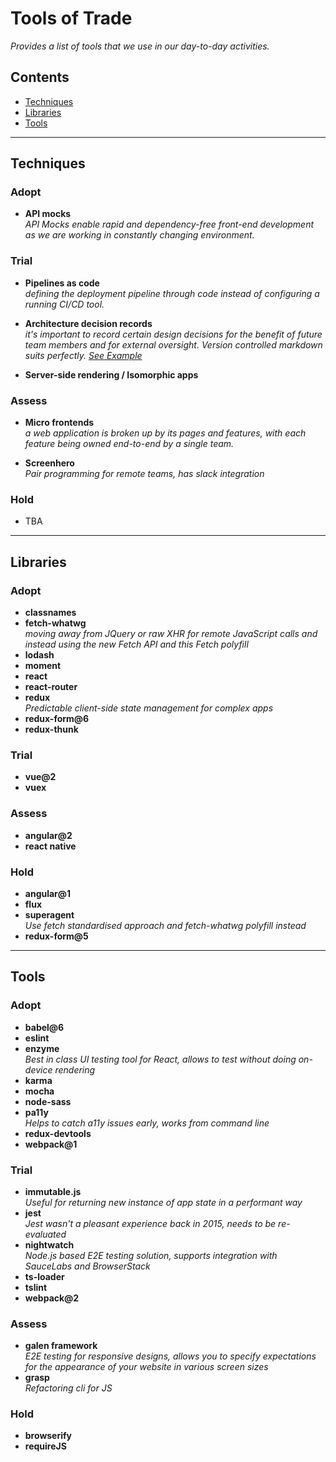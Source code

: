 # Tools of Trade
_Provides a list of tools that we use in our day-to-day activities._

## Contents
- [Techniques](#techniques)
- [Libraries](#libraries)
- [Tools](#tools)


---
## Techniques

### Adopt
- **API mocks**  
_API Mocks enable rapid and dependency-free front-end development as we are working in constantly changing environment._

### Trial
- **Pipelines as code**  
_defining the deployment pipeline through code instead of configuring a running CI/CD tool._

- **Architecture decision records**  
_it's important to record certain design decisions for the benefit of future team members and for external oversight. Version controlled markdown suits perfectly. [See Example](https://github.com/npryce/adr-tools/tree/master/doc/adr)_

- **Server-side rendering / Isomorphic apps**

### Assess
- **Micro frontends**  
_a web application is broken up by its pages and features, with each feature being owned end-to-end by a single team._

- **Screenhero**  
_Pair programming for remote teams, has slack integration_

### Hold
* TBA


---
## Libraries

### Adopt
- **classnames**
- **fetch-whatwg**  
_moving away from JQuery or raw XHR for remote JavaScript calls and instead using the new Fetch API and this Fetch polyfill_
- **lodash**
- **moment**
- **react**
- **react-router**
- **redux**  
_Predictable client-side state management for complex apps_
- **redux-form@6**
- **redux-thunk**

### Trial
- **vue@2**
- **vuex**

### Assess
- **angular@2**
- **react native**

### Hold
- **angular@1**
- **flux**
- **superagent**  
_Use fetch standardised approach and fetch-whatwg polyfill instead_
- **redux-form@5**


---
## Tools

### Adopt
- **babel@6**
- **eslint**
- **enzyme**  
_Best in class UI testing tool for React, allows to test without doing on-device rendering_
- **karma**
- **mocha**
- **node-sass**
- **pa11y**  
_Helps to catch a11y issues early, works from command line_
- **redux-devtools**
- **webpack@1**

### Trial
- **immutable.js**  
_Useful for returning new instance of app state in a performant way_
- **jest**  
_Jest wasn't a pleasant experience back in 2015, needs to be re-evaluated_
- **nightwatch**  
_Node.js based E2E testing solution, supports integration with SauceLabs and BrowserStack_
- **ts-loader**
- **tslint**
- **webpack@2**

### Assess
- **galen framework**  
_E2E testing for responsive designs, allows you to specify expectations for the appearance of your website in various screen sizes_
- **grasp**  
_Refactoring cli for JS_

### Hold
- **browserify**
- **requireJS**
